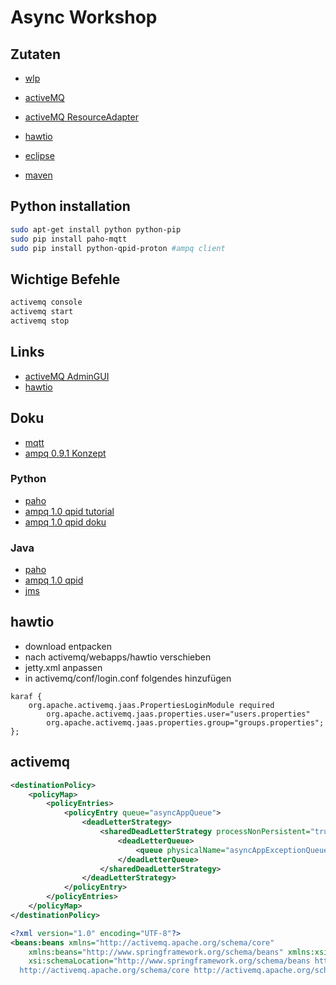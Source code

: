# Async Workshop

## Zutaten

- [wlp](https://developer.ibm.com/wasdev/downloads/#asset/runtimes-wlp-javaee8)
- [activeMQ](http://activemq.apache.org/activemq-5158-release.html)
- [activeMQ ResourceAdapter](https://search.maven.org/search?q=a:activemq-rar)
- [hawtio](https://github.com/hawtio/hawtio/releases)

- [eclipse](https://www.eclipse.org/downloads/)
- [maven](https://maven.apache.org/download.cgi)

## Python installation

```bash
sudo apt-get install python python-pip
sudo pip install paho-mqtt
sudo pip install python-qpid-proton #ampq client
```

## Wichtige Befehle

```bash
activemq console
activemq start
activemq stop
```

## Links

- [activeMQ AdminGUI](http://HOST:8161/admin/)
- [hawtio](http://HOST:8161/hawtio/)

## Doku
- [mqtt](https://www.hivemq.com/tags/mqtt-essentials/)
- [ampq 0.9.1 Konzept](https://www.rabbitmq.com/tutorials/amqp-concepts.html)

### Python
- [paho](https://www.eclipse.org/paho/clients/python/)
- [ampq 1.0 qpid tutorial](https://qpid.apache.org/releases/qpid-proton-0.27.0/proton/python/book/tutorial.html)
- [ampq 1.0 qpid doku](https://qpid.apache.org/releases/qpid-proton-0.27.0/proton/python/book/overview.html)

### Java
- [paho](https://www.eclipse.org/paho/clients/java/)
- [ampq 1.0 qpid](https://qpid.apache.org/documentation.html)
- [jms](http://www.java-programmieren.com/jms-tutorial.php)

## hawtio

- download entpacken
- nach activemq/webapps/hawtio verschieben
- jetty.xml anpassen
- in activemq/conf/login.conf folgendes hinzufügen

```
karaf {
    org.apache.activemq.jaas.PropertiesLoginModule required
        org.apache.activemq.jaas.properties.user="users.properties"
        org.apache.activemq.jaas.properties.group="groups.properties";
};
```

## activemq

```xml
<destinationPolicy>
	<policyMap>
		<policyEntries>
			<policyEntry queue="asyncAppQueue">
				<deadLetterStrategy>
					<sharedDeadLetterStrategy processNonPersistent="true" enableAudit="false">
						<deadLetterQueue>
							<queue physicalName="asyncAppExceptionQueue" />
						</deadLetterQueue>
					</sharedDeadLetterStrategy>
				</deadLetterStrategy>
			</policyEntry>
		</policyEntries>
	</policyMap>
</destinationPolicy>
```

```xml
<?xml version="1.0" encoding="UTF-8"?>
<beans:beans xmlns="http://activemq.apache.org/schema/core"
	xmlns:beans="http://www.springframework.org/schema/beans" xmlns:xsi="http://www.w3.org/2001/XMLSchema-instance"
	xsi:schemaLocation="http://www.springframework.org/schema/beans http://www.springframework.org/schema/beans/spring-beans.xsd
  http://activemq.apache.org/schema/core http://activemq.apache.org/schema/core/activemq-core.xsd">
```
